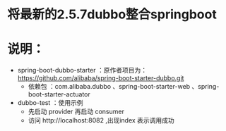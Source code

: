 # 将最新的2.5.7dubbo整合springboot
# 说明：
* spring-boot-dubbo-starter ：原作者项目为：https://github.com/alibaba/spring-boot-starter-dubbo.git
  * 依赖包 ：com.alibaba.dubbo 、spring-boot-starter-web 、spring-boot-starter-actuator
* dubbo-test ：使用示例
  * 先启动 provider  再启动 consumer
  * 访问 http://localhost:8082  ,出现index  表示调用成功
